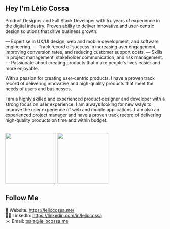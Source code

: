 ## Hey I'm Lélio Cossa
Product Designer and Full Stack Developer with 5+ years of experience in the digital industry. Proven ability to deliver innovative and user-centric design solutions that drive business growth.

— Expertise in UX/UI design, web and mobile development, and software engineering.
— Track record of success in increasing user engagement, improving conversion rates, and reducing customer support costs.
— Skills in project management, stakeholder communication, and risk management.
— Passionate about creating products that make people's lives easier and more enjoyable.

With a passion for creating user-centric products. I have a proven track record of delivering innovative and high-quality products that meet the needs of users and businesses.

I am a highly skilled and experienced product designer and developer with a strong focus on user experience. I am always looking for new ways to improve the user experience of web and mobile applications. I am also an experienced project manager and have a proven track record of delivering high-quality products on time and within budget.

<br>
<div align="left">
  <a href="https://github.com/leliocossa">
  <img height="160em" src="https://github-readme-stats.vercel.app/api?username=leliocossa&show_icons=true&theme=dark&include_all_commits=true&count_private=true"/>
  <img height="160m" src="https://github-readme-stats.vercel.app/api/top-langs/?username=leliocossa&layout=compact&langs_count=7&theme=dark"/>
  </a>
</div>
  
## Follow Me

🔗 Website: https://leliocossa.me/<br/>
👨‍💼 LinkedIn: https://linkedin.com/in/leliocossa<br/>
✉️ Email: tsala@leliocossa.me

<!---
leliocossa/leliocossa is a ✨ special ✨ repository because its `README.md` (this file) appears on your GitHub profile.
You can click the Preview link to take a look at your changes.
--->
